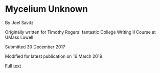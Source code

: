 # Mycelium Unknown
By Joel Savitz

Originally written for Timothy Rogers' fantastic College Writing II Course at UMass Lowell

Submitted 30 December 2017

Modified for latest publication on 16 March 2019

[Full text](mycelium_unknown.pdf)
